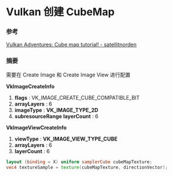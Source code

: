 # Vulkan 创建 CubeMap

### 参考
[Vulkan Adventures: Cube map tutorial! - satellitnorden](https://satellitnorden.wordpress.com/2018/01/23/vulkan-adventures-cube-map-tutorial/)

### 摘要
需要在 Create Image 和 Create Image View 进行配置

**VkImageCreateInfo**
1. **flags** : VK_IMAGE_CREATE_CUBE_COMPATIBLE_BIT
2. **arrayLayers** : 6
3. **imageType** : **VK_IMAGE_TYPE_2D**
4. **subresourceRange** **layerCount** : 6

**VkImageViewCreateInfo**
1. **viewType** : **VK_IMAGE_VIEW_TYPE_CUBE**
2. **arrayLayers** : 6
3. **layerCount** : 6
 
```glsl
layout (binding = X) uniform samplerCube cubeMapTexture;
vec4 textureSample = texture(cubeMapTexture, directionVector);
```
